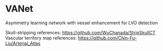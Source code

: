 # VANet
Asymmetry learning network with vessel enhancement for LVO detection

Skull-stripping references: https://github.com/WuChanada/StripSkullCT
Vascular territory map references: https://github.com/Chin-Fu-Liu/Arterial_Atlas
